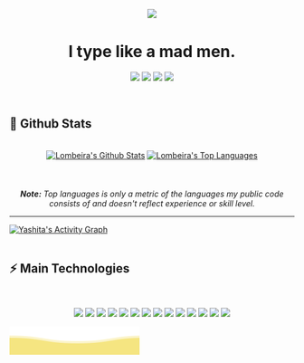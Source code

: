 <p align="center">
  <a href="#"><img src="https://media1.giphy.com/media/MdA16VIoXKKxNE8Stk/giphy.gif?cid=ecf05e479uldx8slnaanoq3k62geghvhougif1qxc1adircz&rid=giphy.gif&ct=g" width="180"></a>
</p>
<h1 align="center">
  I type like a mad men.
</h1>

<p align="center">   
  <a href="mailto:glomenha@gmail.com"><img src="https://img.shields.io/badge/-Email-0D1117?style=for-the-badge&logo=gmail&logoColor=F0DB4F"></a>
  <a href="https://www.linkedin.com/in/glaucolomenha/"><img src="https://img.shields.io/badge/-LinkedIn-0D1117?style=for-the-badge&logo=linkedin&logoColor=F0DB4F"></a> 
  <a href="https://www.instagram.com/glaucolomenha"><img src="https://img.shields.io/badge/-Instagram-0D1117?style=for-the-badge&logo=instagram&logoColor=F0DB4F"></a>
  <a href="https://www.youtube.com/channel/UCXIiHUpzFQjcHhrw0Ms8yow"><img src="https://img.shields.io/badge/YouTube-0D1117?style=for-the-badge&logo=youtube&logoColor=F0DB4F"></a>
</p>


<br/>


<h2>📃 Github Stats</h2>

<br/>

  <div align="center">
    <a href="#"><img alt="Lombeira's Github Stats" src="https://github-readme-stats.vercel.app/api?username=lombeira&show_icons=true&include_all_commits=true&count_private=true&theme=react&hide_border=true&bg_color=0D1117&title_color=F0DB4F&icon_color=F0DB4F" width="49%"/></a>
    <a href="#"><img alt="Lombeira's Top Languages" src="https://github-readme-stats.vercel.app/api/top-langs/?username=lombeira&langs_count=10&layout=compact&theme=react&hide_border=true&bg_color=0D1117&title_color=F0DB4F&icon_color=F0DB4F" width="49%"/></a>
    <br/>
    <br/>
    <br/>
    <br/>
    <i><b>Note:</b> Top languages is only a metric of the languages my public code consists of and doesn't reflect experience or skill level.</i>
  </div>

  <hr/>

  <div>
    <a href="#"><img alt="Yashita's Activity Graph" src="https://activity-graph.herokuapp.com/graph?username=lombeira&custom_title=Glauco%20Lomenha's%20Contribution%20Graph&bg_color=0D1117&color=F0DB4F&line=FFFFFF&point=F0DB4F&hide_border=true" /></a>
  <div> 

<br/>

<h2>⚡ Main Technologies</h2>

<br/>

<p align="center">
  <a href="#"><img src="https://img.shields.io/badge/-JavaScript-0D1117?style=flat-square&logo=javascript&logoColor=F0DB4F"></a>
  <a href="#"><img src="https://img.shields.io/badge/-TypeScript-0D1117?style=flat-square&logo=typescript&logoColor=F0DB4F"></a>
  <a href="#"><img src="https://img.shields.io/badge/-HTML5-0D1117?style=flat-square&logo=html5&logoColor=F0DB4F"></a>
  <a href="#"><img src="https://img.shields.io/badge/-CSS3-0D1117?style=flat-square&logo=css3&logoColor=F0DB4F"></a>
  <a href="#"><img src="https://img.shields.io/badge/-React-0D1117?style=flat-square&logo=react&logoColor=F0DB4F"></a>
<!--   <a href="#"><img src="https://img.shields.io/badge/-Angular-0D1117?style=flat-square&logo=angular&logoColor=F0DB4F"></a> -->
  <a href="#"><img src="https://img.shields.io/badge/-Nodejs-0D1117?style=flat-square&logo=Node.js&logoColor=F0DB4F"></a>
<!--   <a href="#"><img src="https://img.shields.io/badge/-Python-0D1117?style=flat-square&logo=Python&logoColor=F0DB4F"></a> -->
  <a href="#"><img src="https://img.shields.io/badge/Bash%20-%230D1117.svg?style=flat-square&logo=gnu-bash&logoColor=F0DB4F"></a>
  <a href="#"><img src="https://img.shields.io/badge/Markdown-%230D1117.svg?style=flat-square&logo=markdown&logoColor=F0DB4F"></a>
<!--   <a href="#"><img src="https://img.shields.io/badge/-MongoDB-0D1117?style=flat-square&logo=mongodb&logoColor=F0DB4F"></a> -->
<!--   <a href="#"><img src="https://img.shields.io/badge/-Redis-0D1117?style=flat-square&logo=Redis&logoColor=F0DB4F"></a> -->
<!--   <a href="#"><img src="https://img.shields.io/badge/-PostgreSQL-0D1117?style=flat-square&logo=postgresql&logoColor=F0DB4F"></a> -->
<!--   <a href="#"><img src="https://img.shields.io/badge/-MySQL-0D1117?style=flat-square&logo=mysql&logoColor=F0DB4F"></a> -->
<!--   <a href="#"><img src="https://img.shields.io/badge/SQL%20-%230D1117.svg?style=flat-square&logo=amazon-dynamodb&logoColor=F0DB4F"></a> -->
<!--   <a href="#"><img src="https://img.shields.io/badge/-Docker-0D1117?style=flat-square&logo=docker&logoColor=F0DB4F"></a> -->
  <a href="#"><img src="https://img.shields.io/badge/GitHub%20Pages-%230D1117.svg?style=flat-square&logo=github&logoColor=F0DB4F"></a>
<!--   <a href="#"><img src="https://img.shields.io/badge/-Digital%20Ocean-0D1117?style=flat-square&logo=digitalocean&logoColor=F0DB4F"></a> -->
  <a href="#"><img src="https://img.shields.io/badge/-Heroku-0D1117?style=flat-square&logo=heroku&logoColor=F0DB4F"></a>
  <a href="#"><img src="https://img.shields.io/badge/Vercel%20-%230D1117.svg?style=flat-square&logo=vercel&logoColor=F0DB4F"></a>
  <a href="#"><img src="https://img.shields.io/badge/Amazon%20AWS-0D1117?style=flat-square&logo=amazon-aws&logoColor=F0DB4F"></a>
<!--   <a href="#"><img src="https://img.shields.io/badge/Microsoft%20Azure-0D1117?style=flat-square&logo=microsoft-azure&logoColor=F0DB4F"></a> -->
  <a href="#"><img src="https://img.shields.io/badge/-Git-0D1117?style=flat-square&logo=git&logoColor=F0DB4F"></a>
  <a href="#"><img src="https://img.shields.io/badge/-GitHub-0D1117?style=flat-square&logo=github&logoColor=F0DB4F"></a>
<!--   <a href="#"><img src="https://img.shields.io/badge/-Arduino-0D1117?style=flat-square&logo=Arduino&logoColor=F0DB4F"></a> -->
<!--   <a href="#"><img src="https://img.shields.io/badge/-Raspberry%20Pi-0D1117?style=flat-square&logo=Raspberry-Pi&logoColor=F0DB4F"></a> -->
</p>

<div>
  <img src="./bottom_header.svg">
</div>

